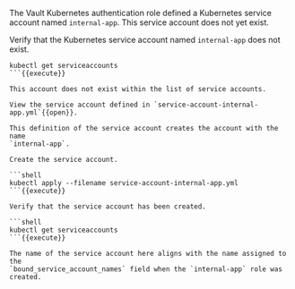 The Vault Kubernetes authentication role defined a Kubernetes service account
named `internal-app`. This service account does not yet exist.

Verify that the Kubernetes service account named `internal-app` does not exist.

```shell
kubectl get serviceaccounts
```{{execute}}

This account does not exist within the list of service accounts.

View the service account defined in `service-account-internal-app.yml`{{open}}.

This definition of the service account creates the account with the name
`internal-app`.

Create the service account.

```shell
kubectl apply --filename service-account-internal-app.yml
```{{execute}}

Verify that the service account has been created.

```shell
kubectl get serviceaccounts
```{{execute}}

The name of the service account here aligns with the name assigned to the
`bound_service_account_names` field when the `internal-app` role was created.
